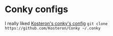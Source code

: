 # Conky configs

I really liked [Kosteron's conky's config](https://github.com/Kosteron/Conky)
`git clone https://github.com/Kosteron/Conky ~/.conky`
